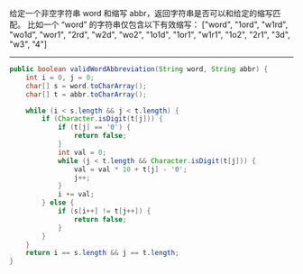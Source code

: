 给定一个非空字符串 word 和缩写 abbr，返回字符串是否可以和给定的缩写匹配。
比如一个 “word” 的字符串仅包含以下有效缩写：
["word", "1ord", "w1rd", "wo1d", "wor1", "2rd", "w2d", "wo2", "1o1d", "1or1", "w1r1", "1o2", "2r1", "3d", "w3", "4"]

***

```Java
public boolean validWordAbbreviation(String word, String abbr) {
    int i = 0, j = 0;
    char[] s = word.toCharArray();
    char[] t = abbr.toCharArray();

    while (i < s.length && j < t.length) {
        if (Character.isDigit(t[j])) {
            if (t[j] == '0') {
                return false;
            }
            int val = 0;
            while (j < t.length && Character.isDigit(t[j])) {
                val = val * 10 + t[j] - '0';
                j++;
            }
            i += val;
        } else {
            if (s[i++] != t[j++]) {
                return false;
            }
        }
    }
    return i == s.length && j == t.length;
}
```